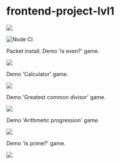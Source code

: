 # frontend-project-lvl1

<a href="https://codeclimate.com/github/codeclimate/codeclimate/maintainability"><img src="https://api.codeclimate.com/v1/badges/a99a88d28ad37a79dbf6/maintainability" /></a>

<img src="https://github.com/evgeniya-osmakova/frontend-project-lvl1/workflows/Node%20CI/badge.svg" alt="Node CI" style="max-width:100%;">

Packet install. Demo 'Is even?' game.

<a href="https://asciinema.org/a/2XUslhie6s9PL75VLcH63G7J8" target="_blank"><img src="https://asciinema.org/a/2XUslhie6s9PL75VLcH63G7J8.svg" /></a>

Demo 'Calculator' game.

<a href="https://asciinema.org/a/Kdg97iS5cyhGupHwJhwy5mtLq" target="_blank"><img src="https://asciinema.org/a/2XUslhie6s9PL75VLcH63G7J8.svg" /></a>

Demo 'Greatest common divisor' game.

<a href="https://asciinema.org/a/UQzrlqBaZnWRRBP4Uo72WalPS" target="_blank"><img src="https://asciinema.org/a/2XUslhie6s9PL75VLcH63G7J8.svg" /></a>

Demo 'Arithmetic progression' game.

<a href="https://asciinema.org/a/CWQDK5MAioHdWwRD85QMOReIW" target="_blank"><img src="https://asciinema.org/a/2XUslhie6s9PL75VLcH63G7J8.svg" /></a>

Demo 'Is prime?' game.

<a href="https://asciinema.org/a/hg09IZQWO3z55PmndoSYd9Rfc" target="_blank"><img src="https://asciinema.org/a/2XUslhie6s9PL75VLcH63G7J8.svg" /></a>
